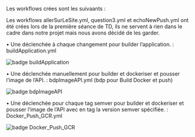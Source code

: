 Les workflows crées sont les suivaants : 

Les workflows allerSurLeSite.yml, question3.yml et echoNewPush.yml ont été crées lors de la première séance de TD, ils ne servent à rien dans le cadre dans notre projet mais nous avons décidé de les garder. 

• Une déclenchée à chaque changement pour builder l’application. : buildApplication.yml 

![badge buildApplication](https://github.com/omaramana/4A_SQR_PROJET_CI_CD/actions/workflows/buildApplication.yml/badge.svg)

• Une déclenchée manuellement pour builder et dockeriser et pousser l’image de l’API. : bdpImageAPI.yml (bdp pour Build Docker et push) 

![badge bdpImageAPI](https://github.com/omaramana/4A_SQR_PROJET_CI_CD/actions/workflows/bdpImageAPI.yml/badge.svg)

• Une déclenchée pour chaque tag semver pour builder et dockeriser et pousser l’image de l’API avec en tag la version semver spécifiée. : Docker_Push_GCR.yml

![badge Docker_Push_GCR](https://github.com/omaramana/4A_SQR_PROJET_CI_CD/actions/workflows/Docker_Push_GCR.yml/badge.svg)
